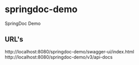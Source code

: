 # springdoc-demo

SpringDoc Demo


## URL's
http://localhost:8080/springdoc-demo/swagger-ui/index.html
http://localhost:8080/springdoc-demo/v3/api-docs